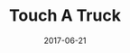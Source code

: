 ---
title: Touch A Truck
description: Trucks, Emergency Vehicles and even the military.
permalink: /posts/touch-a-truck/
date: 2017-06-21
tags:
 - eastern ontario
 - things to do
---